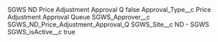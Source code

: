 <?xml version="1.0" encoding="UTF-8"?>
<CustomMetadata xmlns="http://soap.sforce.com/2006/04/metadata" xmlns:xsi="http://www.w3.org/2001/XMLSchema-instance" xmlns:xsd="http://www.w3.org/2001/XMLSchema">
    <label>SGWS ND Price Adjustment Approval Q</label>
    <protected>false</protected>
    <values>
        <field>Approval_Type__c</field>
        <value xsi:type="xsd:string">Price Adjustment Approval Queue</value>
    </values>
    <values>
        <field>SGWS_Approver__c</field>
        <value xsi:type="xsd:string">SGWS_ND_Price_Adjustment_Approval_Q</value>
    </values>
    <values>
        <field>SGWS_Site__c</field>
        <value xsi:type="xsd:string">ND - SGWS</value>
    </values>
    <values>
        <field>SGWS_isActive__c</field>
        <value xsi:type="xsd:boolean">true</value>
    </values>
</CustomMetadata>
